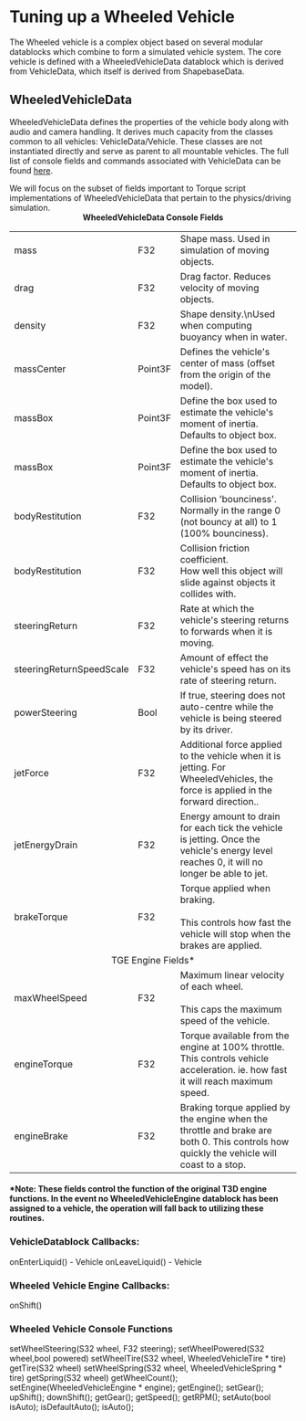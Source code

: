 <h1>Tuning up a Wheeled Vehicle</h1>

The Wheeled vehicle is a complex object based on several modular datablocks which combine to form a simulated vehicle system. The core vehicle is defined with a WheeledVehicleData datablock which is derived from VehicleData, which itself is derived from ShapebaseData. 

<h2>WheeledVehicleData</h2>
<p>WheeledVehicleData defines the properties of the vehicle body along with audio and camera handling. It derives much capacity from the classes common to all vehicles: VehicleData/Vehicle. These classes are not instantiated directly and serve as parent to all mountable vehicles. The full list of console fields and commands associated with VehicleData can be found <a href=./Vehicle.md">here</a>.</p> We will focus on the subset of fields important to Torque script implementations of WheeledVehicleData that pertain to the physics/driving simulation.


<table valgin=top>
  <tr>
  <thead colspan=3 style="text-align:center;"><center><b>WheeledVehicleData Console Fields</b></center></thead>
  </tr>
  <tr>
    <td>mass</td>
    <td>F32</td>
    <td>Shape mass. Used in simulation of moving objects.</td>
  </tr>
  <tr>
    <td>drag</td>
    <td>F32</td>
    <td>Drag factor. Reduces velocity of moving objects.</td>
  </tr>
  <tr>
    <td>density</td>
    <td>F32</td>
    <td>Shape density.\nUsed when computing buoyancy when in water.</td>
  </tr>
  <tr>
    <td>massCenter</td>
    <td>Point3F</td>
    <td>Defines the vehicle's center of mass (offset from the origin of the model).</td>
  </tr>
  <tr>
    <td>massBox</td>
    <td>Point3F</td>
    <td> Define the box used to estimate the vehicle's moment of inertia. Defaults to object box.</td>
  </tr>
  <tr>
    <td>massBox</td>
    <td>Point3F</td>
    <td>Define the box used to estimate the vehicle's moment of inertia. Defaults to object box.</td>
  </tr>
  <tr>
    <td>bodyRestitution</td>
    <td>F32</td>
    <td>Collision 'bounciness'.<br>Normally in the range 0 (not bouncy at all) to 1 (100% bounciness).</td>
  </tr>
  <tr>
    <td>bodyRestitution</td>
    <td>F32</td>
    <td>Collision friction coefficient.<br>How well this object will slide against objects it collides with.</td>
  </tr>
  <tr>
    <td>steeringReturn</td>
    <td>F32</td>
    <td>Rate at which the vehicle's steering returns to forwards when it is moving.</td>
  </tr>
  <tr>
    <td>steeringReturnSpeedScale</td>
    <td>F32</td>
    <td>Amount of effect the vehicle's speed has on its rate of steering return.</td>
  </tr>
  <tr>
    <td>powerSteering</td>
    <td>Bool</td>
    <td>If true, steering does not auto-centre while the vehicle is being steered by its driver.</td>
  </tr>

  <tr>
    <td>jetForce</td>
    <td>F32</td>
    <td>Additional force applied to the vehicle when it is jetting. For WheeledVehicles, the force is applied in the forward direction..</td>
  </tr>
  <tr>
    <td>jetEnergyDrain</td>
    <td>F32</td>
    <td>Energy amount to drain for each tick the vehicle is jetting. Once the vehicle's energy level reaches 0, it will no longer be able to jet.</td>
  </tr>
  <tr>
    <td>brakeTorque</td>
    <td>F32</td>
    <td>Torque applied when braking.<br><br>
      This controls how fast the vehicle will stop when the brakes are applied.</td>
  </tr>
  <tr><td colspan=3 style="text-align:center;">TGE Engine Fields*</td></tr>
  <tr>
    <td>maxWheelSpeed</td>
    <td>F32</td>
    <td>Maximum linear velocity of each wheel.<br><Br>
      This caps the maximum speed of the vehicle.</td>
  </tr>
  <tr>
    <td>engineTorque</td>
    <td>F32</td>
    <td>Torque available from the engine at 100% throttle. This controls vehicle acceleration. ie. how fast it will reach maximum speed.</td>
  </tr>
  <tr>
    <td>engineBrake</td>
    <td>F32</td>
    <td>Braking torque applied by the engine when the throttle and brake are both 0. This controls how quickly the vehicle will coast to a stop.</td>
  </tr>

</table>

<h4>*Note: These fields control the function of the original T3D engine functions. In the event no WheeledVehicleEngine datablock has been assigned to a vehicle, the operation will fall back to utilizing these routines.</h4>


<h3>VehicleDatablock Callbacks:</h3>
onEnterLiquid() - Vehicle
onLeaveLiquid() - Vehicle

<h3>Wheeled Vehicle Engine Callbacks:</h3>
onShift()

<h3>Wheeled Vehicle Console Functions</h3>
setWheelSteering(S32 wheel, F32 steering);
setWheelPowered(S32 wheel,bool powered)
setWheelTire(S32 wheel, WheeledVehicleTire * tire)
getTire(S32 wheel)
setWheelSpring(S32 wheel, WheeledVehicleSpring * tire)
getSpring(S32 wheel)
getWheelCount();
setEngine(WheeledVehicleEngine * engine);
getEngine();
setGear();
upShift();
downShift();
getGear();
getSpeed();
getRPM();
setAuto(bool isAuto);
isDefaultAuto();
isAuto();
